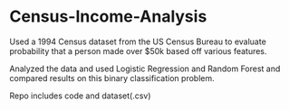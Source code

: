 # Census-Income-Analysis

Used a 1994 Census dataset from the US Census Bureau to evaluate probability that a person made over $50k based off various features.

Analyzed the data and used Logistic Regression and Random Forest and compared results on this binary classification problem.

Repo includes code and dataset(.csv)
